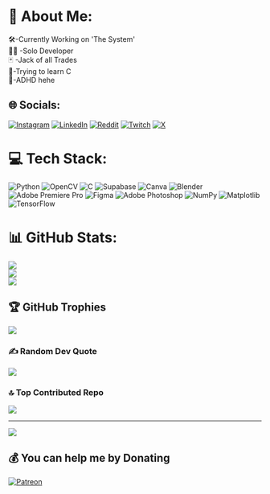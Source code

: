 # 💫 About Me:
🛠️-Currently Working on 'The System'<br>🤘🏼  -Solo Developer<br>🃏 -Jack of all Trades<br>🧪-Trying to learn C<br>🧠-ADHD hehe<br>


## 🌐 Socials:
[![Instagram](https://img.shields.io/badge/Instagram-%23E4405F.svg?logo=Instagram&logoColor=white)](https://instagram.com/itsvenexs) [![LinkedIn](https://img.shields.io/badge/LinkedIn-%230077B5.svg?logo=linkedin&logoColor=white)](https://linkedin.com/in/0505751a9) [![Reddit](https://img.shields.io/badge/Reddit-%23FF4500.svg?logo=Reddit&logoColor=white)](https://reddit.com/user/Dangerous-Patient506) [![Twitch](https://img.shields.io/badge/Twitch-%239146FF.svg?logo=Twitch&logoColor=white)](https://twitch.tv/venexslive) [![X](https://img.shields.io/badge/X-black.svg?logo=X&logoColor=white)](https://x.com/Venexs1) 

# 💻 Tech Stack:
![Python](https://img.shields.io/badge/python-3670A0?style=for-the-badge&logo=python&logoColor=ffdd54) ![OpenCV](https://img.shields.io/badge/opencv-%23white.svg?style=for-the-badge&logo=opencv&logoColor=white) ![C](https://img.shields.io/badge/c-%2300599C.svg?style=for-the-badge&logo=c&logoColor=white) ![Supabase](https://img.shields.io/badge/Supabase-3ECF8E?style=for-the-badge&logo=supabase&logoColor=white) ![Canva](https://img.shields.io/badge/Canva-%2300C4CC.svg?style=for-the-badge&logo=Canva&logoColor=white) ![Blender](https://img.shields.io/badge/blender-%23F5792A.svg?style=for-the-badge&logo=blender&logoColor=white) ![Adobe Premiere Pro](https://img.shields.io/badge/Adobe%20Premiere%20Pro-9999FF.svg?style=for-the-badge&logo=Adobe%20Premiere%20Pro&logoColor=white) ![Figma](https://img.shields.io/badge/figma-%23F24E1E.svg?style=for-the-badge&logo=figma&logoColor=white) ![Adobe Photoshop](https://img.shields.io/badge/adobe%20photoshop-%2331A8FF.svg?style=for-the-badge&logo=adobe%20photoshop&logoColor=white) ![NumPy](https://img.shields.io/badge/numpy-%23013243.svg?style=for-the-badge&logo=numpy&logoColor=white) ![Matplotlib](https://img.shields.io/badge/Matplotlib-%23ffffff.svg?style=for-the-badge&logo=Matplotlib&logoColor=black) ![TensorFlow](https://img.shields.io/badge/TensorFlow-%23FF6F00.svg?style=for-the-badge&logo=TensorFlow&logoColor=white)
# 📊 GitHub Stats:
![](https://github-readme-stats.vercel.app/api?username=Venexs&theme=dark&hide_border=false&include_all_commits=false&count_private=false)<br/>
![](https://github-readme-streak-stats.herokuapp.com/?user=Venexs&theme=dark&hide_border=false)<br/>
![](https://github-readme-stats.vercel.app/api/top-langs/?username=Venexs&theme=dark&hide_border=false&include_all_commits=false&count_private=false&layout=compact)

## 🏆 GitHub Trophies
![](https://github-profile-trophy.vercel.app/?username=Venexs&theme=radical&no-frame=false&no-bg=true&margin-w=4)

### ✍️ Random Dev Quote
![](https://quotes-github-readme.vercel.app/api?type=horizontal&theme=radical)

### 🔝 Top Contributed Repo
![](https://github-contributor-stats.vercel.app/api?username=Venexs&limit=5&theme=dark&combine_all_yearly_contributions=true)

---
[![](https://visitcount.itsvg.in/api?id=Venexs&icon=0&color=0)](https://visitcount.itsvg.in)

  ## 💰 You can help me by Donating
  [![Patreon](https://img.shields.io/badge/Patreon-F96854?style=for-the-badge&logo=patreon&logoColor=white)](https://patreon.com/venexs) 

  
<!-- Proudly created with GPRM ( https://gprm.itsvg.in ) -->
